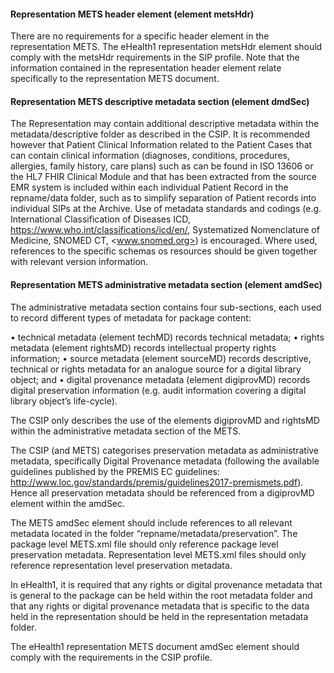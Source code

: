 #### Representation METS header element (element metsHdr)

There are no requirements for a specific header element in the representation METS. The eHealth1 representation metsHdr element should comply with the metsHdr requirements in the SIP profile.
Note that the information contained in the representation header element relate specifically to the representation METS document.

#### Representation METS descriptive metadata section (element dmdSec)

The Representation may contain additional descriptive metadata within the metadata/descriptive folder as described in the CSIP. It is recommended however that Patient Clinical Information related to the Patient Cases that can contain clinical information (diagnoses, conditions, procedures, allergies, family history, care plans) such as can be found in ISO 13606 or the HL7 FHIR Clinical Module  and that has been extracted from the source EMR system is included within each individual Patient Record in the repname/data folder, such as to simplify separation of Patient records into individual SIPs at the Archive. Use of metadata standards and codings (e.g. International Classification of Diseases ICD, <https://www.who.int/classifications/icd/en/>, Systematized Nomenclature of Medicine, SNOMED CT, <www.snomed.org>) is encouraged. Where used, references to the specific schemas os resources should be given together with relevant version information.

#### Representation METS administrative metadata section (element amdSec)

The administrative metadata section contains four sub-sections, each used to record different types of metadata for package content:

• technical metadata (element techMD) records technical metadata;
• rights metadata (element rightsMD) records intellectual property rights information;
• source metadata (element sourceMD) records descriptive, technical or rights metadata for an analogue source for a digital library object; and
• digital provenance metadata (element digiprovMD) records digital preservation information (e.g. audit information covering a digital library object’s life-cycle).

The CSIP only describes the use of the elements digiprovMD and rightsMD within the administrative metadata section of the METS.

The CSIP (and METS) categorises preservation metadata as administrative metadata, specifically Digital Provenance metadata (following the available guidelines published by the PREMIS EC guidelines: <http://www.loc.gov/standards/premis/guidelines2017-premismets.pdf>). Hence all preservation metadata should be referenced from a digiprovMD element within the amdSec.

The METS amdSec element should include references to all relevant metadata located in the folder “repname/metadata/preservation”. The package level METS.xml file should only reference package level preservation metadata. Representation level METS.xml files should only reference representation level preservation metadata.

In eHealth1, it is required that any rights or digital provenance metadata that is general to the package can be held within the root metadata folder and that any rights or digital provenance metadata that is specific to the data held in the representation should be held in the representation metadata folder.

The eHealth1 representation METS document amdSec element should comply with the requirements in the CSIP profile.
